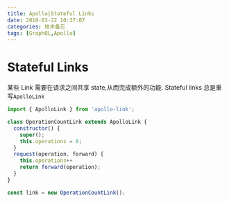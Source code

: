 ```yaml
---
title: Apollo|Stateful Links
date: 2018-03-22 10:37:07
categories: 技术备忘
tags: [GraphQL,Apollo]
---
```


# Stateful Links

某些 Link 需要在请求之间共享 state,从而完成额外的功能. 
Stateful links 总是重写`ApolloLink`

```js
import { ApolloLink } from 'apollo-link';

class OperationCountLink extends ApolloLink {
  constructor() {
    super();
    this.operations = 0;
  }
  request(operation, forward) {
    this.operations++
    return forward(operation);
  }
}

const link = new OperationCountLink();
```




